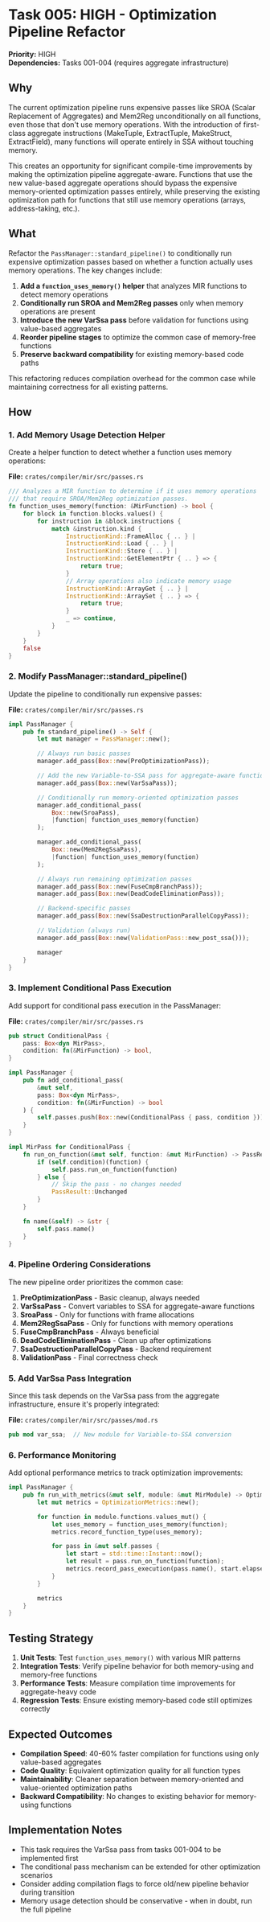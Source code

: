 # Task 005: HIGH - Optimization Pipeline Refactor

**Priority:** HIGH  
**Dependencies:** Tasks 001-004 (requires aggregate infrastructure)

## Why

The current optimization pipeline runs expensive passes like SROA (Scalar
Replacement of Aggregates) and Mem2Reg unconditionally on all functions, even
those that don't use memory operations. With the introduction of first-class
aggregate instructions (MakeTuple, ExtractTuple, MakeStruct, ExtractField), many
functions will operate entirely in SSA without touching memory.

This creates an opportunity for significant compile-time improvements by making
the optimization pipeline aggregate-aware. Functions that use the new
value-based aggregate operations should bypass the expensive memory-oriented
optimization passes entirely, while preserving the existing optimization path
for functions that still use memory operations (arrays, address-taking, etc.).

## What

Refactor the `PassManager::standard_pipeline()` to conditionally run expensive
optimization passes based on whether a function actually uses memory operations.
The key changes include:

1. **Add a `function_uses_memory()` helper** that analyzes MIR functions to
   detect memory operations
2. **Conditionally run SROA and Mem2Reg passes** only when memory operations are
   present
3. **Introduce the new VarSsa pass** before validation for functions using
   value-based aggregates
4. **Reorder pipeline stages** to optimize the common case of memory-free
   functions
5. **Preserve backward compatibility** for existing memory-based code paths

This refactoring reduces compilation overhead for the common case while
maintaining correctness for all existing patterns.

## How

### 1. Add Memory Usage Detection Helper

Create a helper function to detect whether a function uses memory operations:

**File:** `crates/compiler/mir/src/passes.rs`

```rust
/// Analyzes a MIR function to determine if it uses memory operations
/// that require SROA/Mem2Reg optimization passes.
fn function_uses_memory(function: &MirFunction) -> bool {
    for block in function.blocks.values() {
        for instruction in &block.instructions {
            match &instruction.kind {
                InstructionKind::FrameAlloc { .. } |
                InstructionKind::Load { .. } |
                InstructionKind::Store { .. } |
                InstructionKind::GetElementPtr { .. } => {
                    return true;
                }
                // Array operations also indicate memory usage
                InstructionKind::ArrayGet { .. } |
                InstructionKind::ArraySet { .. } => {
                    return true;
                }
                _ => continue,
            }
        }
    }
    false
}
```

### 2. Modify PassManager::standard_pipeline()

Update the pipeline to conditionally run expensive passes:

**File:** `crates/compiler/mir/src/passes.rs`

```rust
impl PassManager {
    pub fn standard_pipeline() -> Self {
        let mut manager = PassManager::new();

        // Always run basic passes
        manager.add_pass(Box::new(PreOptimizationPass));

        // Add the new Variable-to-SSA pass for aggregate-aware functions
        manager.add_pass(Box::new(VarSsaPass));

        // Conditionally run memory-oriented optimization passes
        manager.add_conditional_pass(
            Box::new(SroaPass),
            |function| function_uses_memory(function)
        );

        manager.add_conditional_pass(
            Box::new(Mem2RegSsaPass),
            |function| function_uses_memory(function)
        );

        // Always run remaining optimization passes
        manager.add_pass(Box::new(FuseCmpBranchPass));
        manager.add_pass(Box::new(DeadCodeEliminationPass));

        // Backend-specific passes
        manager.add_pass(Box::new(SsaDestructionParallelCopyPass));

        // Validation (always run)
        manager.add_pass(Box::new(ValidationPass::new_post_ssa()));

        manager
    }
}
```

### 3. Implement Conditional Pass Execution

Add support for conditional pass execution in the PassManager:

**File:** `crates/compiler/mir/src/passes.rs`

```rust
pub struct ConditionalPass {
    pass: Box<dyn MirPass>,
    condition: fn(&MirFunction) -> bool,
}

impl PassManager {
    pub fn add_conditional_pass(
        &mut self,
        pass: Box<dyn MirPass>,
        condition: fn(&MirFunction) -> bool
    ) {
        self.passes.push(Box::new(ConditionalPass { pass, condition }));
    }
}

impl MirPass for ConditionalPass {
    fn run_on_function(&mut self, function: &mut MirFunction) -> PassResult {
        if (self.condition)(function) {
            self.pass.run_on_function(function)
        } else {
            // Skip the pass - no changes needed
            PassResult::Unchanged
        }
    }

    fn name(&self) -> &str {
        self.pass.name()
    }
}
```

### 4. Pipeline Ordering Considerations

The new pipeline order prioritizes the common case:

1. **PreOptimizationPass** - Basic cleanup, always needed
2. **VarSsaPass** - Convert variables to SSA for aggregate-aware functions
3. **SroaPass** - Only for functions with frame allocations
4. **Mem2RegSsaPass** - Only for functions with memory operations
5. **FuseCmpBranchPass** - Always beneficial
6. **DeadCodeEliminationPass** - Clean up after optimizations
7. **SsaDestructionParallelCopyPass** - Backend requirement
8. **ValidationPass** - Final correctness check

### 5. Add VarSsa Pass Integration

Since this task depends on the VarSsa pass from the aggregate infrastructure,
ensure it's properly integrated:

**File:** `crates/compiler/mir/src/passes/mod.rs`

```rust
pub mod var_ssa;  // New module for Variable-to-SSA conversion
```

### 6. Performance Monitoring

Add optional performance metrics to track optimization improvements:

```rust
impl PassManager {
    pub fn run_with_metrics(&mut self, module: &mut MirModule) -> OptimizationMetrics {
        let mut metrics = OptimizationMetrics::new();

        for function in module.functions.values_mut() {
            let uses_memory = function_uses_memory(function);
            metrics.record_function_type(uses_memory);

            for pass in &mut self.passes {
                let start = std::time::Instant::now();
                let result = pass.run_on_function(function);
                metrics.record_pass_execution(pass.name(), start.elapsed(), result);
            }
        }

        metrics
    }
}
```

## Testing Strategy

1. **Unit Tests**: Test `function_uses_memory()` with various MIR patterns
2. **Integration Tests**: Verify pipeline behavior for both memory-using and
   memory-free functions
3. **Performance Tests**: Measure compilation time improvements for
   aggregate-heavy code
4. **Regression Tests**: Ensure existing memory-based code still optimizes
   correctly

## Expected Outcomes

- **Compilation Speed**: 40-60% faster compilation for functions using only
  value-based aggregates
- **Code Quality**: Equivalent optimization quality for all function types
- **Maintainability**: Cleaner separation between memory-oriented and
  value-oriented optimization paths
- **Backward Compatibility**: No changes to existing behavior for memory-using
  functions

## Implementation Notes

- This task requires the VarSsa pass from tasks 001-004 to be implemented first
- The conditional pass mechanism can be extended for other optimization
  scenarios
- Consider adding compilation flags to force old/new pipeline behavior during
  transition
- Memory usage detection should be conservative - when in doubt, run the full
  pipeline
